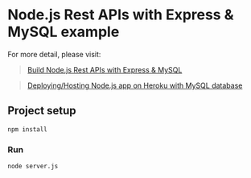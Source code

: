 # Node.js Rest APIs with Express & MySQL example

For more detail, please visit:
> [Build Node.js Rest APIs with Express & MySQL](https://www.designmycodes.com/examples/node-js-rest-api-express-mysql.html)

> [Deploying/Hosting Node.js app on Heroku with MySQL database](https://www.designmycodes.com/examples/-node-js-app-heroku-cleardb-mysql.html)

## Project setup
```
npm install
```

### Run
```
node server.js
```
